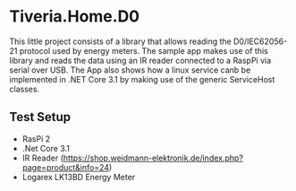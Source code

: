 # Tiveria.Home.D0

This little project consists of a library that allows reading the D0/IEC62056-21 protocol used by energy meters. The sample app makes use of this library and reads the data using an IR reader connected to a RaspPi via serial over USB. The App also shows how a linux service canb be implemented in .NET Core 3.1 by making use of the generic ServiceHost classes. 


Test Setup
--------
* RasPi 2
* .Net Core 3.1
* IR Reader (https://shop.weidmann-elektronik.de/index.php?page=product&info=24)
* Logarex LK13BD Energy Meter
